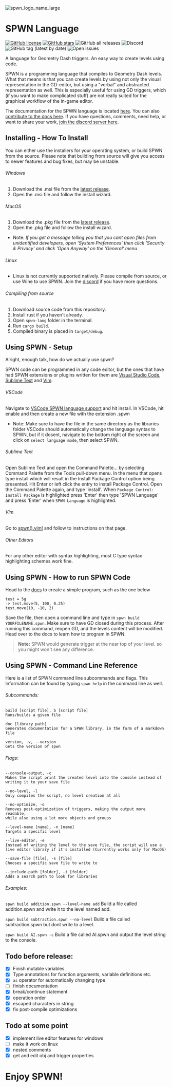 ![spwn_logo_name_large](https://user-images.githubusercontent.com/43052612/125992826-9e9b0d58-f47e-4016-8c2d-dd990881d3ca.png)




# SPWN Language

<a href="https://github.com/Spu7Nix/SPWN-language/blob/master/LICENSE"><img alt="GitHub license" src="https://img.shields.io/github/license/Spu7Nix/SPWN-language"></a> <a href="https://github.com/Spu7Nix/SPWN-language/stargazers"><img alt="GitHub stars" src="https://img.shields.io/github/stars/Spu7Nix/SPWN-language"></a> <img alt="GitHub all releases" src="https://img.shields.io/github/downloads/spu7nix/SPWN-language/total"> <img alt="Discord" src="https://img.shields.io/discord/791323294301290546?label=Discord%20Chat"> <img alt="GitHub tag (latest by date)" src="https://img.shields.io/github/v/tag/spu7nix/spwn-language?label=Version"> <img alt="Open issues" src="https://shields.io/github/issues/Spu7nix/SPWN-language">

A language for Geometry Dash triggers. An easy way to create levels using code.

SPWN is a programming language that compiles to Geometry Dash levels. What that means is that you can create levels by using not only the visual representation in the GD-editor, but using a "verbal" and abstracted representation as well. This is especially useful for using GD triggers, which (if you want to make complicated stuff) are not really suited for the graphical workflow of the in-game editor.


 The documentation for the SPWN language is located [here](https://spu7nix.net/spwn/#/). You can also [contribute to the docs here](https://github.com/Spu7Nix/spwn_docs). If you have questions, comments, need help, or want to share your work, [join the discord server here](https://discord.gg/qKZAhKXqgw).

## Installing - How To Install

You can either use the installers for your operating system, or build SPWN from the source. Please note that building from source will give you access to newer features and bug fixes, but may be unstable.

###### Windows
1. Download the .msi file from the [latest release](https://github.com/Spu7Nix/SPWN-language/releases).
2. Open the .msi file and follow the install wizard.

###### MacOS
1. Download the .pkg file from the [latest release](https://github.com/Spu7Nix/SPWN-language/releases).
2. Open the .pkg file and follow the install wizard.

 - Note: *If you get a message telling you that you cant open files from unidentified developers, open 'System Preferences' then click 'Security & Privacy' and click 'Open Anyway' on the 'General' menu*

###### Linux
 - Linux is not currently supported natively. Please compile from source, or use Wine to use SPWN. Join the [discord](https://discord.gg/xqny9rX9hA) if you have more questions.

###### Compiling from source
1. Download source code from this repository.
2. Install rust if you haven't already.
3. Open `spwn-lang` folder in the terminal.
4. Run `cargo build`.
5. Compiled binary is placed in `target/debug`.

## Using SPWN - Setup

Alright, enough talk, how do we actually use spwn?

SPWN code can be programmed in any code editor, but the ones that have had SPWN extensions or plugins written for them are [Visual Studio Code](https://code.visualstudio.com/), [Sublime Text](https://www.sublimetext.com/) and [Vim](https://www.vim.org/).

###### VSCode
Navigate to [VSCode SPWN language support](https://marketplace.visualstudio.com/items?itemName=Spu7Nix.spwn-language-support) and hit install. In VSCode, hit enable and then create a new file with the extension .spwn
- Note: Make sure to have the file in the same directory as the libraries folder
VSCode should automatically change the language syntax to SPWN, but if it dosent, navigate to the bottom right of the screen and click on `select language mode`, then select SPWN.

###### Sublime Text
Open Sublime Text and open the Command Palette... by selecting Command Palette from the Tools pull-down menu. In the menu that opens type install which will result in the Install Package Control option being presented. Hit Enter or left click the entry to install Package Control. Open the Command Palette again, and type 'install'. When `Package Control: Install Package` is highlighted press 'Enter' then type 'SPWN Language' and press 'Enter' when `SPWN Language` is highlighted.

###### Vim
Go to [spwn().vim!](https://gitlab.com/verticallity/spwn-viml) and follow to instructions on that page.

###### Other Editors
For any other editor with syntax highlighting, most C type syntax highlighting schemes work fine.

## Using SPWN - How to run SPWN Code
Head to the [docs](https://spu7nix.net/spwn/#/) to create a simple program, such as the one below
```
test = 5g
-> test.move(5, 100, 0.25)
test.move(10, -10, 2)
```

Save the file, then open a command line and type in `spwn build YOURFILENAME.spwn`. Make sure to have GD closed during this process. After running this command, reopen GD, and the levels content will be modified. Head over to the docs to learn how to program in SPWN.

> **Note:** SPWN would generate trigger at the near top of your level. so you might won't see any difference.

## Using SPWN - Command Line Reference

Here is a list of SPWN command line subcommands and flags. This Information can be found by typing `spwn help` in the command line as well.

###### Subcommands:

    build [script file], b [script file]
    Runs/builds a given file

    doc [library path]
    Generates documentation for a SPWN library, in the form of a markdown file

    version, -v, --version
    Gets the version of spwn

###### Flags:
    --console-output, -c
    Makes the script print the created level into the console instead of
    writing it to your save file

    --no-level, -l
    Only compiles the script, no level creation at all

    --no-optimize, -o
    Removes post-optimization of triggers, making the output more readable,
    while also using a lot more objects and groups

    --level-name [name], -n [name]
    Targets a specific level

    --live-editor, -e
    Instead of writing the level to the save file, the script will use a
    live editor library if it's installed (Currently works only for MacOS)

    --save-file [file], -s [file]
    Chooses a specific save file to write to

    --include-path [folder], -i [folder]
    Adds a search path to look for libraries

###### Examples:

`spwn build addition.spwn --level-name add`
Build a file called addition.spwn and write it to the level named add.

`spwn build subtraction.spwn --no-level`
Build a file called subtraction.spwn but dont write to a level.

`spwn build AI.spwn -c`
Build a file called AI.spwn and output the level string to the console.

## Todo before release:

- [x] Finish mutable variables
- [x] Type annotations for function arguments, variable definitions etc.
- [x] `as` operator for automatically changing type
- [ ] finish documentation
- [x] break/continue statement
- [x] operation order
- [x] escaped characters in string
- [x] fix post-compile optimizations

## Todo at some point

- [x] implement live editor features for windows
- [ ] make it work on linux
- [x] nested comments
- [x] get and edit obj and trigger properties

# Enjoy SPWN!
